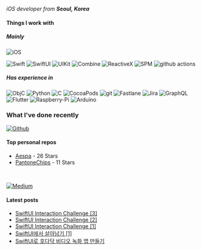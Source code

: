 _iOS developer from <b>Seoul, Korea</b>_

#### Things I work with
##### Mainly
<p>
  <img alt="iOS" src="https://img.shields.io/badge/iOS-000000?style=for-the-badge&logo=Apple&logoColor=white"/> 
</p>

<p>
  <img alt="Swift" src="https://img.shields.io/badge/Swift-F05138?style=flat&logo=Swift&logoColor=white"/> 
  <img alt="SwiftUI" src="https://img.shields.io/badge/SwiftUI-02B2FE?style=flat&logo=Swift&logoColor=white"/> 
  <img alt="UIKit" src="https://img.shields.io/badge/UIKit-383838?style=flat&logo=Swift&logoColor=white"/>
  <img alt="Combine" src="https://img.shields.io/badge/Combine-000000?style=flat&logo=Apple&logoColor=white"/> 
  <img alt="ReactiveX" src="https://img.shields.io/badge/-RxSwift-B7178C?style=flat&logo=reactivex&logoColor=white"/>
  <img alt="SPM" src="https://img.shields.io/static/v1?style=flat&message=SPM&color=964B00&logo=hackthebox&logoColor=FFFFFF&label=" />
  <img alt="github actions" src="https://img.shields.io/badge/-Github_Actions-2088FF?style=flat&logo=github-actions&logoColor=white" />
</p>

##### Has experience in
<p>
  <img alt="ObjC" src="https://shields.io/badge/ObjectiveC--9cf?logo=Apple&style=social"/>
  <img alt="Python" src="https://img.shields.io/badge/Python-3670A0?style=flat&logo=python&logoColor=ffdd54"/> 
  <img alt="C" src="https://img.shields.io/badge/C/C++-00599C?style=flat&logo=C%2B%2B&logoColor=white"/> 
  <img alt="CocoaPods" src="https://img.shields.io/static/v1?style=flat&message=CocoaPods&color=EE3322&logo=CocoaPods&logoColor=FFFFFF&label=" />
  <img alt="git" src="https://img.shields.io/badge/-Git-F05032?style=flat&logo=git&logoColor=white" />
  <img alt="Fastlane" src="https://img.shields.io/badge/-Fastlane-00F200?style=flat&logo=Fastlane&logoColor=white" />
  <img alt="Jira" src="https://img.shields.io/static/v1?style=flat&message=Jira&color=0052CC&logo=Jira&logoColor=FFFFFF&label=" />
  <img alt="GraphQL" src="https://img.shields.io/badge/-GraphQL-E10098?style=flat&logo=graphql&logoColor=white" />
  <img alt="Flutter" src="https://img.shields.io/badge/-Flutter-02569B?style=flat&logo=Flutter&logoColor=white" />
  <img alt="Raspberry-Pi" src="https://img.shields.io/badge/-RaspberryPi-C51A4A?style=flat&logo=Raspberry-Pi" />
  <img alt="Arduino" src="https://img.shields.io/badge/-Arduino-00979D?style=flat&logo=Arduino&logoColor=white" />
</p>

### What I've done recently
<p>
  <a href="https://github.com/enebin" target="_blank"><img alt="Github" src="https://img.shields.io/badge/GitHub-181717?&style=for-the-badge&logo=Github&logoColor=white" /></a>

#### Top personal repos
<!--AUTO: GITHUB-->

- [Aespa](https://github.com/enebin/Aespa) - 26 Stars
- [PantoneChips](https://github.com/enebin/PantoneChips) - 11 Stars
<!--AUTO: GITHUB_END-->

</br>

<a href="https://medium.com/@enebin" target="_blank"><img alt="Medium" src="https://img.shields.io/badge/medium-%2312100E.svg?&style=for-the-badge&logo=medium&logoColor=white" /></a>
</p>

#### Latest posts
<!--AUTO: MEDIUM-->

- [SwiftUI Interaction Challenge [3]](https://enebin.medium.com/swiftui-interaction-challenge-3-75a837070d6d?source=rss-84589cdcce2f------2)
- [SwiftUI Interaction Challenge [2]](https://enebin.medium.com/swiftui-interaction-challenge-2-e9835449efcc?source=rss-84589cdcce2f------2)
- [SwiftUI Interaction Challenge [1]](https://enebin.medium.com/swiftui-interaction-challenge-1-234842471849?source=rss-84589cdcce2f------2)
- [SwiftUI에서 살아남기 [1]](https://enebin.medium.com/swiftui%EC%97%90%EC%84%9C-%EC%82%B4%EC%95%84%EB%82%A8%EA%B8%B0-1-c7ae19f2ccd6?source=rss-84589cdcce2f------2)
- [SwiftUI로 호다닥 비디오 녹화 앱 만들기](https://enebin.medium.com/swiftui%EB%A1%9C-%ED%98%B8%EB%8B%A4%EB%8B%A5-%EB%B9%84%EB%94%94%EC%98%A4-%EB%85%B9%ED%99%94-%EC%95%B1-%EB%A7%8C%EB%93%A4%EA%B8%B0-963ce28d032d?source=rss-84589cdcce2f------2)
<!--AUTO: MEDIUM_END-->